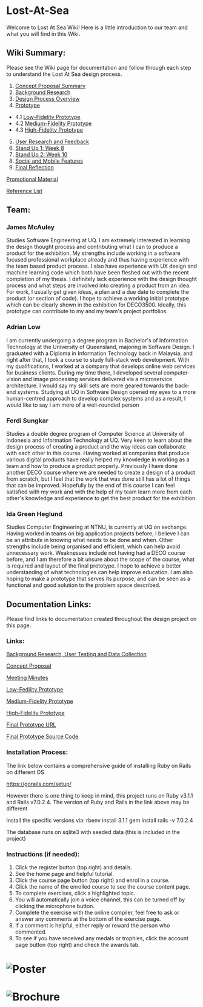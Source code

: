 # Lost-At-Sea
Welcome to Lost At Sea Wiki! Here is a little introduction to our team and what you will find in this Wiki.

## Wiki Summary: 
Please see the Wiki page for documentation and follow through each step to understand the Lost At Sea design process.
1. [Concept Proposal Summary](https://github.com/DECO3500-2022/Lost-At-Sea/wiki/1.-Concept-Proposal-Summary)
3. [Background Research](https://github.com/DECO3500-2022/Lost-At-Sea/wiki/2.-Background-Research)
2. [Design Process Overview](https://github.com/DECO3500-2022/Lost-At-Sea/wiki/3.-Design-Process-Overview)
4. [Prototype](https://github.com/DECO3500-2022/Lost-At-Sea/wiki/4.-Prototypes)
+ 4.1 [Low-Fidelity Prototype](https://github.com/DECO3500-2022/Lost-At-Sea/wiki/4.1-Low-Fidelity-Prototype)
+ 4.2 [Medium-Fidelity Prototype](https://github.com/DECO3500-2022/Lost-At-Sea/wiki/4.2-Medium-Fidelity-Prototype)
+ 4.3 [High-Fidelity Prototype](https://github.com/DECO3500-2022/Lost-At-Sea/wiki/4.3-High-Fidelity-Prototype)
5. [User Research and Feedback](https://github.com/DECO3500-2022/Lost-At-Sea/wiki/5.-User-Testing,-Research-and-Feedback)
6. [Stand Up 1: Week 8](https://github.com/DECO3500-2022/Lost-At-Sea/wiki/6.-Stand-Up-1:-Week-8)
7. [Stand Up 2: Week 10](https://github.com/DECO3500-2022/Lost-At-Sea/wiki/7.-Stand-Up-2:-Week-10)
8. [Social and Mobile Features](https://github.com/DECO3500-2022/Lost-At-Sea/wiki/8.-Social-and-Mobile-Features)
9. [Final Reflection](https://github.com/DECO3500-2022/Lost-At-Sea/wiki/9.-Final-Reflection)

[Promotional Material](https://github.com/DECO3500-2022/Lost-At-Sea/wiki/Promotional-Material)

[Reference List](https://github.com/DECO3500-2022/Lost-At-Sea/wiki/References)

## Team:
### James McAuley
Studies Software Engineering at UQ. I am extremely interested in learning the design thought process and contributing what I can to produce a product for the exhibition. My strengths include working in a software focused professional workplace already and thus having experience with the team based product process. I also have experience with UX design and machine learning code which both have been fleshed out with the recent completion of my thesis. I definitely lack experience with the design thought process and what steps are involved into creating a product from an idea. For work, I usually get given ideas, a plan and a due date to complete the product (or section of code). I hope to achieve a working initial prototype which can be clearly shown in the exhibition for DECO3500. Ideally, this prototype can contribute to my and my team's project portfolios.

### Adrian Low
I am currently undergoing a degree program in Bachelor's of Information Technology at the University of Queensland, majoring in Software Design. I graduated with a Diploma in Information Technology back in Malaysia, and right after that, I took a course to study full-stack web development. With my qualifications, I worked at a company that develops online web services for business clients. During my time there, I developed several computer-vision and image processing services delivered via a microservice architecture. I would say my skill sets are more geared towards the back-end systems. Studying at UQ in Software Design opened my eyes to a more human-centred approach to develop complex systems and as a result, I would like to say I am more of a well-rounded person

### Ferdi Sungkar
Studies a double degree program of Computer Science at University of Indonesia and Information Technology at UQ. Very keen to learn about the design process of creating a product and the way ideas can collaborate with each other in this course. Having worked at companies that produce various digital products have really helped my knowledge in working as a team and how to produce a product properly. Previously I have done another DECO course where we are needed to create a design of a product from scratch, but I feel that the work that was done still has a lot of things that can be improved. Hopefully by the end of this course I can feel satisfied with my work and with the help of my team learn more from each other's knowledge and experience to get the best product for the exhibition.

### Ida Green Heglund
Studies Computer Engineering at NTNU, is currently at UQ on exchange. Having worked in teams on big application projects before, I believe I can be an attribute in knowing what needs to be done and when. Other strengths include being organised and efficient, which can help avoid unnecessary work. Weaknesses include not having had a DECO course before, and I am therefore a bit unsure about the scope of the course, what is required and layout of the final prototype. I hope to achieve a better understanding of what technologies can help improve education. I am also hoping to make a prototype that serves its purpose, and can be seen as a functional and good solution to the problem space described.


## Documentation Links:
Please find links to documentation created throughout the design project on this page.

### Links:

[Background Research, User Testing and Data Collection](https://github.com/DECO3500-2022/Lost-At-Sea/tree/main/data%20collection)

[Concept Proposal](https://github.com/DECO3500-2022/Lost-At-Sea/tree/main/concept%20proposal)

[Meeting Minutes](https://github.com/DECO3500-2022/Lost-At-Sea/tree/main/meetings)

[Low-Fedility Prototype](https://github.com/DECO3500-2022/Lost-At-Sea/tree/main/prototype/low-fedility)

[Medium-Fidelity Prototype](https://github.com/DECO3500-2022/Lost-At-Sea/tree/main/prototype/med-fedility)

[High-Fidelity Prototype](https://github.com/DECO3500-2022/Lost-At-Sea/tree/main/prototype/high-fedility)

[Final Prototype URL](http://128.199.80.224:3000/)

[Final Prototype Source Code](https://github.com/DECO3500-2022/Lost-At-Sea/tree/main/prototype/high-fedility)

### Installation Process:
The link below contains a comprehensive guide of installing Ruby on Rails on different OS

https://gorails.com/setup/

However there is one thing to keep in mind, this project runs on Ruby v3.1.1 and Rails v7.0.2.4. The version of Ruby and Rails in the link above may be different

Install the specific versions via: rbenv install 3.1.1 gem install rails -v 7.0.2.4

The database runs on sqlite3 with seeded data (this is included in the project)

### Instructions (if needed):
1. Click the register button (top right) and details.
2. See the home page and helpful tutorial.
3. Click the course page button (top right) and enrol in a course.
4. Click the name of the enrolled course to see the course content page.
5. To complete exercises, click a highlighted topic.
6. You will automatically join a voice channel, this can be turned off by clicking the microphone button.
7. Complete the exercise with the online compiler, feel free to ask or answer any comments at the bottom of the exercise page.
8. If a comment is helpful, either reply or reward the person who commented.
9. To see if you have received any medals or trophies, click the account page button (top right) and check the awards tab.

# ![Poster](https://user-images.githubusercontent.com/71433203/196400895-f07a6971-b32e-4932-946b-079a7d6a4302.png)

# ![Brochure](https://user-images.githubusercontent.com/60338815/197086116-25dc3e35-38af-4d88-9782-adb0fdaca1b1.png)


